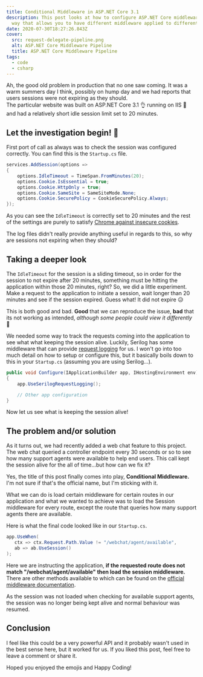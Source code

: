 ```yaml
---
title: Conditional Middleware in ASP.NET Core 3.1
description: This post looks at how to configure ASP.NET Core middleware in a
  way that allows you to have different middleware applied to different routes.
date: 2020-07-30T18:27:26.843Z
cover:
  src: request-delegate-pipeline.png
  alt: ASP.NET Core Middleware Pipeline
  title: ASP.NET Core Middleware Pipeline
tags:
  - code
  - csharp
---
```

Ah, the good old problem in production that no one saw coming. It was a warm summers day I think, possibly on hump day and we had reports that users sessions were not expiring as they should.\
The particular website was built on ASP.NET Core 3.1 👌 running on IIS  🤮 and had a relatively short idle session limit set to 20 minutes.

## Let the investigation begin! 🙌

First port of call as always was to check the session was configured correctly. You can find this is the `Startup.cs` file.

```csharp
services.AddSession(options =>
{
    options.IdleTimeout = TimeSpan.FromMinutes(20);
    options.Cookie.IsEssential = true;
    options.Cookie.HttpOnly = true;
    options.Cookie.SameSite = SameSiteMode.None;
    options.Cookie.SecurePolicy = CookieSecurePolicy.Always;
});
```

As you can see the `IdleTimeout` is correctly set to 20 minutes and the rest of the settings are purely to satisfy [Chrome against insecure cookies](https://www.chromestatus.com/feature/5633521622188032).

The log files didn't really provide anything useful in regards to this, so why are sessions not expiring when they should?

## Taking a deeper look

The `IdleTimeout` for the session is a sliding timeout, so in order for the session to not expire after 20 minutes, something must be hitting the application within those 20 minutes, right? So, we did a little experiment. Make a request to the application to initiate a session, wait longer than 20 minutes and see if the session expired. Guess what! It did not expire 😥

This is both good and bad. **Good** that we can reproduce the issue, **bad** that its not working as intended, *although some people could view it differently* 👀

We needed some way to track the requests coming into the application to see what what keeping the session alive. Luckily, Serilog has some middleware that can provide [request logging](https://github.com/serilog/serilog-aspnetcore) for us. I won't go into too much detail  on how to setup or configure this, but it basically boils down to this in your `Startup.cs` (assuming you are using Serilog...).

```csharp
public void Configure(IApplicationBuilder app, IHostingEnvironment env)
{
    app.UseSerilogRequestLogging();

    // Other app configuration
}
```

Now let us see what is keeping the session alive!

## The problem and/or solution

As it turns out, we had recently added a web chat feature to this project. The web chat queried a controller endpoint every 30 seconds or so to see how many support agents were available to help end users. This call kept the session alive for the all of time...but how can we fix it?

Yes, the title of this post finally comes into play, **Conditional Middleware.** I'm not sure if that's the official name, but I'm sticking with it.

What we can do is load certain middleware for certain routes in our application and what we wanted to achieve was to load the Session middleware for every route, except the route that queries how many support agents there are available.

Here is what the final code looked like in our `Startup.cs`.

```csharp
app.UseWhen(
   ctx => ctx.Request.Path.Value != "/webchat/agent/available", 
   ab => ab.UseSession()
);
```

Here we are instructing the application, **if the requested route does not match "/webchat/agent/available" then load the session middleware.** There are other methods available to which can be found on the [official middleware documentation](https://docs.microsoft.com/en-us/aspnet/core/fundamentals/middleware/?view=aspnetcore-3.1#branch-the-middleware-pipeline).

As the session was not loaded when checking for available support agents, the session was no longer being kept alive and normal behaviour was resumed.

## Conclusion

I feel like this could be a very powerful API and it probably wasn't used in the best sense here, but it worked for us. If you liked this post, feel free to leave a comment or share it.

Hoped you enjoyed the emojis and Happy Coding!